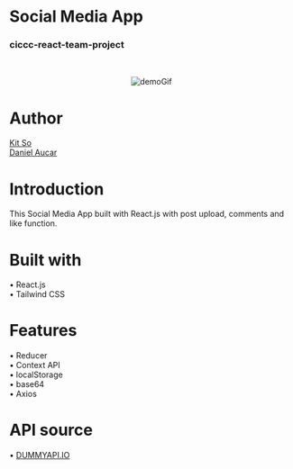 # Social Media App
### ciccc-react-team-project 
<br/>

<p align="center">
  <img src="/demo.gif" alt="demoGif" /><br>
</p>

# Author
[Kit So](https://github.com/Kit486759) <br/>
[Daniel Aucar](https://github.com/danielaucarpro)

# Introduction
This Social Media App built with React.js with post upload, comments and like function.

# Built with
• React.js <br/>
• Tailwind CSS

# Features
• Reducer <br/>
• Context API <br/>
• localStorage <br/>
• base64 <br/>
• Axios <br/>

# API source
• [DUMMYAPI.IO](https://dummyapi.io/documentation/models)


